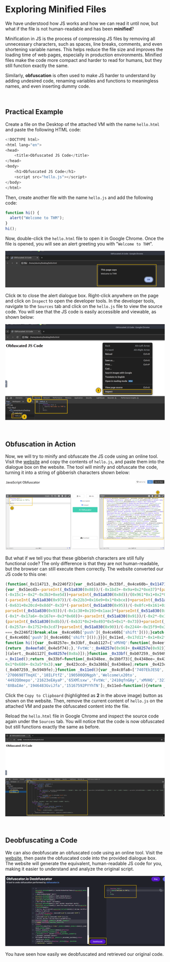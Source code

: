 # Exploring Minified Files

We have understood how JS works and how we can read it until now, but what if the file is not human-readable and has been **minified**?

Minification in JS is the process of compressing JS files by removing all unnecessary characters, such as spaces, line breaks, comments, and even shortening variable names. This helps reduce the file size and improves the loading time of web pages, especially in production environments. Minified files make the code more compact and harder to read for humans, but they still function exactly the same.

Similarly, **obfuscation** is often used to make JS harder to understand by adding undesired code, renaming variables and functions to meaningless names, and even inserting dummy code.

&nbsp;

## Practical Example

Create a file on the Desktop of the attached <span style="color: inherit;">VM</span> with the name `hello.html` and paste the following HTML code:

```javascript
<!DOCTYPE html>
<html lang="en">
<head>
    <title>Obfuscated JS Code</title>
</head>
<body>
    <h1>Obfuscated JS Code</h1>
    <script src="hello.js"></script>
</body>
</html>
```

Then, create another file with the name `hello.js` and add the following code:

```javascript
function hi() {
  alert("Welcome to THM");
}
hi();
```

Now, double-click the `hello.html` file to open it in Google Chrome. Once the file is opened, you will see an alert greeting you with "`Welcome to THM`".

![62a7685ca6e7ce005d3f3afe-1728811107048.png](../../_resources/62a7685ca6e7ce005d3f3afe-1728811107048.png)

Click `OK` to close the alert dialogue box. Right-click anywhere on the page and click on `Inspect` to open the developer tools. In the developer tools, navigate to the `Sources` tab and click on the `hello.js` file to view the source code. You will see that the JS code is easily accessible and viewable, as shown below:

![62a7685ca6e7ce005d3f3afe-1728811321758.png](../../_resources/62a7685ca6e7ce005d3f3afe-1728811321758.png)

&nbsp;

## Obfuscation in Action

Now, we will try to minify and obfuscate the JS code using an online tool. Visit the [website](https://codebeautify.org/javascript-obfuscator) and copy the contents of `hello.js`, and paste them into the dialogue box on the website. The tool will minify and obfuscate the code, turning it into a string of gibberish characters shown below:

![62a7685ca6e7ce005d3f3afe-1728812285853.png](../../_resources/62a7685ca6e7ce005d3f3afe-1728812285853.png)

But what if we tell you that these gibberish characters are still fully functional code? The only difference is that they are not human-readable, but the browser can still execute them correctly. The website converted our JS code to this one:

```javascript
(function(_0x114713,_0x2246f2){var _0x51a830=_0x33bf,_0x4ce60b=_0x114713();while(!![]){try
{var _0x51ecd3=-parseInt(_0x51a830(0x88))/(-0x1bd3+-0x9a+0x2*0xe37)*(parseInt(_0x51a830(0x94))/
(-0x15c1+-0x2*-0x3b3+0xe5d))+parseInt(_0x51a830(0x8d))/(0x961*0x1+0x2*0x4cb+0x4bd*-0x4)*
(-parseInt(_0x51a830(0x97))/(-0x22b3+0x16e9+0x1*0xbce))+parseInt(_0x51a830(0x89))/
(-0x631+0x20cd+0x8dd*-0x3)*(-parseInt(_0x51a830(0x95))/(-0x8fc+0x161+0x7a1))+-
parseInt(_0x51a830(0x93))/(-0x1c38+0x193+0x1aac)*(parseInt(_0x51a830(0x8e))/
(-0x1*-0x17a6+-0x167e+-0x3*0x60))+-parseInt(_0x51a830(0x91))/(-0x2*-0x1362+-0x4a8*0x5+-0xf73)*
(parseInt(_0x51a830(0x8b))/(-0xb31*0x2+0x493*0x5+0x1*-0x73))+parseInt(_0x51a830(0x8f))/
(-0x257a+-0x1752+0x3cd7)+parseInt(_0x51a830(0x90))/(-0x2244+-0x15f9+0x3849);if(_0x51ecd3
===_0x2246f2)break;else _0x4ce60b['push'](_0x4ce60b['shift']());}catch(_0x38d15c)
{_0x4ce60b['push'](_0x4ce60b['shift']());}}}(_0x11ed,-0x17d11*-0x1+0x2*0x2e27+0x100f*0x17));
function hi(){var _0x48257e=_0x33bf,_0xab1127={'xMVHQ':function(_0x4eefa0,_0x4e5f74)
{return _0x4eefa0(_0x4e5f74);},'FvtWc':_0x48257e(0x96)+_0x48257e(0x92)};_0xab1127[_0x48257e(0x8c)
](alert,_0xab1127[_0x48257e(0x8a)]);}function _0x33bf(_0xb07259,_0x5949fe){var _0x3a386b
=_0x11ed();return _0x33bf=function(_0x4348ee,_0x1bbf73){_0x4348ee=_0x4348ee-(0x11f7+-
0x1*0x680+-0x3a5*0x3);var _0x423ccd=_0x3a386b[_0x4348ee];return _0x423ccd;},_0x33bf
(_0xb07259,_0x5949fe);}function _0x11ed(){var _0x4c8fa8=['7407EbJESQ','\x20THM',
'2700698TTmqXC','10ILFtfZ','190500QONgph','Welcome\x20to',
'4492QOmepo','21623eEAyaP','65XMlsxw','FvtWc','2410qfnGAy','xMVHQ','321PfYXZg',
'8XBaIAe','1946483GviJfa','15167592PYYhTN'];_0x11ed=function(){return _0x4c8fa8;};return _0x11ed();}hi();
```

Click the `Copy to Clipboard` (highlighted as **2** in the above image) button as shown on the website. Then, remove the current content of `hello.js` on the attached VM and paste the obfuscated content into the file.

Reload the `hello.html` file in Google Chrome and inspect the source code again under the `Sources` tab. You will notice that the code is now obfuscated but still functions exactly the same as before.

![62a7685ca6e7ce005d3f3afe-1728812550108.png](../../_resources/62a7685ca6e7ce005d3f3afe-1728812550108.png)

&nbsp;

## Deobfuscating a Code

We can also deobfuscate an obfuscated code using an online tool. Visit the [website](https://obf-io.deobfuscate.io/), then paste the obfuscated code into the provided dialogue box. The website will generate the equivalent, human-readable JS code for you, making it easier to understand and analyze the original script.

![62a7685ca6e7ce005d3f3afe-1728813246997.png](../../_resources/62a7685ca6e7ce005d3f3afe-1728813246997.png)

You have seen how easily we deobfuscated and retrieved our original code.
